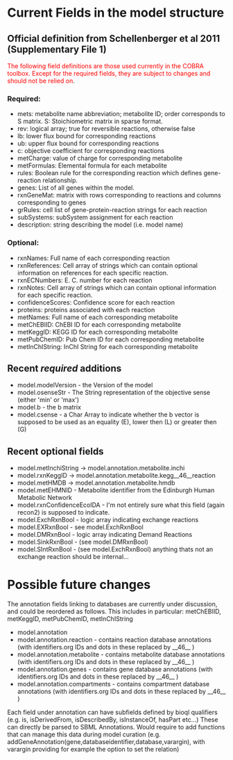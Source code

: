 # Current Fields in the model structure

## Official definition from Schellenberger et al 2011 (Supplementary File 1)
<span style="color:red">The following field definitions are those used currently in the COBRA toolbox. 
Except for the required fields, they are subject to changes and should not be relied on</span>.  
### Required: 
* mets: metabolite name abbreviation; metabolite ID; order corresponds to S matrix. S: Stoichiometric matrix in sparse format.
* rev: logical array; true for reversible reactions, otherwise false
* lb: lower flux bound for corresponding reactions
* ub: upper flux bound for corresponding reactions
* c: objective coefficient for corresponding reactions
* metCharge: value of charge for corresponding metabolite
* metFormulas: Elemental formula for each metabolite
* rules: Boolean rule for the corresponding reaction which defines gene-reaction relationship.
* genes: List of all genes within the model.
* rxnGeneMat: matrix with rows corresponding to reactions and columns corresponding to genes
* grRules: cell list of gene-protein-reaction strings for each reaction
* subSystems: subSystem assignment for each reaction
* description: string describing the model (i.e. model name)

### Optional:
* rxnNames: Full name of each corresponding reaction
* rxnReferences: Cell array of strings which can contain optional information on references for
each specific reaction.
* rxnECNumbers: E. C. number for each reaction
* rxnNotes: Cell array of strings which can contain optional information for each specific reaction.
* confidenceScores: Confidence score for each reaction
* proteins: proteins associated with each reaction
* metNames: Full name of each corresponding metabolite
* metChEBIID: ChEBI ID for each corresponding metabolite
* metKeggID: KEGG ID for each corresponding metabolite
* metPubChemID: Pub Chem ID for each corresponding metabolite
* metInChIString: InChI String for each corresponding metabolite

## Recent *required* additions 
* model.modelVersion - the Version of the model
* model.osenseStr - The String representation of the objective sense (either 'min' or 'max')
* model.b - the b matrix 
* model.csense - a Char Array to indicate whether the b vector is supposed to be used as an equality (E), lower then (L) or greater then (G) 


## Recent optional fields
*  model.metInchiString &rarr; model.annotation.metabolite.inchi
*  model.rxnKeggID &rarr; model.annotation.metabolite.kegg\_\_46\_\_reaction
*  model.metHMDB &rarr; model.annotation.metabolite.hmdb
*  model.metEHMNID - Metabolite identifier from the Edinburgh Human Metabolic Network
*  model.rxnConfidenceEcoIDA - I'm not entirely sure what this field (again recon2) is supposed to indicate.
*  model.ExchRxnBool - logic array indicating exchange reactions
*  model.EXRxnBool - see model.ExchRxnBool
*  model.DMRxnBool - logic array indicating Demand Reactions 
*  model.SinkRxnBool - (see model.DMRxnBool)
*  model.SIntRxnBool - (see model.ExchRxnBool) anything thats not an exchange reaction should be internal...


# Possible future changes
The annotation fields linking to databases are currently under discussion, and could be reordered as follows. This includes in particular: metChEBIID, 
metKeggID, metPubChemID, metInChIString

*  model.annotation
*  model.annotation.reaction - contains reaction database annotations (with identifiers.org IDs and dots in these replaced by \_\_46\_\_ )
*  model.annotation.metabolite - contains metabolite database annotations (with identifiers.org IDs and dots in these replaced by \_\_46\_\_ )
*  model.annotation.genes - contains gene database annotations (with identifiers.org IDs and dots in these replaced by \_\_46\_\_ )
*  model.annotation.compartments - contains compartment database annotations (with identifiers.org IDs and dots in these replaced by \_\_46\_\_ )


Each field under annotation can have subfields defined by bioql qualifiers (e.g. is, isDerivedFrom, isDescribedBy, isInstanceOf, hasPart etc...)
These can directly be parsed to SBML Annotations. Would require to add functions that can manage this data during model curation (e.g. addGeneAnnotation(gene,databaseidentifier,database,varargin), 
with varargin providing for example the option to set the relation)

